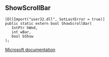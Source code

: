 ## ShowScrollBar

```
[DllImport("user32.dll", SetLastError = true)]
public static extern bool ShowScrollBar(
   IntPtr hWnd,
   int wBar,
   bool bShow
);
```

[Microsoft documentation](https://docs.microsoft.com/en-us/windows/win32/api/winuser/nf-winuser-showscrollbar)

